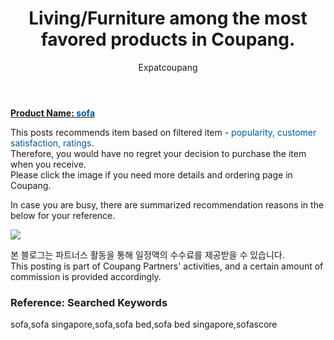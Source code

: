 ﻿---
layout: post
title:  "Living/Furniture among the most favored products in Coupang."
author: Expatcoupang
categories: [ Living ]
tags: [sofa,sofa singapore,sofa,sofa bed,sofa bed singapore,sofascore]
image: https://thumbnail7.coupangcdn.com/thumbnails/remote/492x492ex/image/retail/images/1041425490579653-64a87fa1-2542-4eb3-a379-aa9177a83d00.jpg 
---

<a href="https://link.coupang.com/a/lTU4G"><b>Product Name: <font color='#01579B'>sofa</font></b></a>

This posts recommends item based on filtered item - <font color='#01579B'>popularity, customer satisfaction, ratings</font>.<br>
Therefore, you would have no regret your decision to purchase the item when you receive.<br>
Please click the image if you need more details and ordering page in Coupang. 

In case you are busy, there are summarized recommendation reasons in the below for your reference. 

<a href="https://link.coupang.com/a/lTU4G"><img src="https://thumbnail10.coupangcdn.com/thumbnails/remote/q89/image/retail/images/16094461602144721-2f8c595f-31fb-46c6-aa7a-0ee4df7f31be.jpg"></a> 

본 블로그는 파트너스 활동을 통해 일정액의 수수료를 제공받을 수 있습니다.<br>
This posting is part of Coupang Partners' activities, and a certain amount of commission is provided accordingly.

### Reference: Searched Keywords  
sofa,sofa singapore,sofa,sofa bed,sofa bed singapore,sofascore